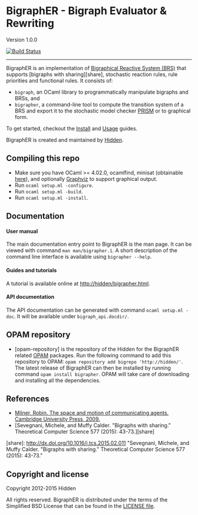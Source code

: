 # BigraphER - Bigraph Evaluator & Rewriting #

Version 1.0.0

[![Build Status](https://api.shippable.com/projects/540f670b21c97efdb898a046/badge?branchName=master)](https://app.shippable.com/projects/540f670b21c97efdb898a046/builds/latest)

----------------------------------------------------------------------------

BigraphER is an implementation of [Bigraphical Reactive System (BRS)][milner]
that supports [bigraphs with sharing][share], stochastic reaction rules, rule
priorities and functional rules. It consists of:

* `bigraph`, an OCaml library to programmatically manipulate
  bigraphs and BRSs, and
* `bigrapher`, a command-line tool to compute the transition system
  of a BRS and export it to the stochastic model checker
  [PRISM](http://www.prismmodelchecker.org/) or to graphical form.

To get started, checkout the
[Install](http://hidden/bigrapher.html#inst) and
[Usage](http://hidden/bigrapher.html#tool) guides.

BigraphER is created and maintained by [Hidden](http://hidden).

## Compiling this repo

* Make sure you have OCaml >= 4.02.0, ocamlfind, minisat (obtainable
  [here](http://hidden/camlminisat.html)), and optionally
  [Graphviz](http://www.graphviz.org/) to support graphical output.
* Run `ocaml setup.ml -configure`.
* Run `ocaml setup.ml -build`.
* Run `ocaml setup.ml -install`.
	    
## Documentation

#### User manual

The main documentation entry point to BigraphER is the man page. It can be
viewed with command `man man/bigrapher.1`.  A short description of the command
line interface is available using `bigrapher --help`.

#### Guides and tutorials

A tutorial is available online at <http://hidden/bigrapher.html>.

#### API documentation

The API documentation can be generated with command `ocaml setup.ml -doc`. It
will be available under `bigraph_api.docdir/`.

## OPAM repository

- [opam-repository] is the repository of the Hidden for the
  BigraphER related [OPAM](http://opam.ocaml.org/) packages. Run the following
  command to add this repository to OPAM: `opam repository add bigrepo
  'http://hidden/'`. The latest release
  of BigraphER can then be installed by running command `opam install
  bigrapher`. OPAM will take care of downloading and installing all the
  dependencies.

## References

- [Milner, Robin. The space and motion of communicating agents. Cambridge
  University Press, 2009.][milner]
- [Sevegnani, Michele, and Muffy Calder. "Bigraphs with sharing." Theoretical
  Computer Science 577 (2015): 43-73.][share]

[milner]: http://dl.acm.org/citation.cfm?id=1540607 "Milner, Robin. The space and motion of communicating agents. Cambridge University Press, 2009."
[share]: http://dx.doi.org/10.1016/j.tcs.2015.02.011 "Sevegnani, Michele, and Muffy Calder. "Bigraphs with sharing." Theoretical Computer Science 577 (2015): 43-73."

## Copyright and license

Copyright 2012-2015 Hidden

All rights reserved. BigraphER is distributed under the terms of the Simplified
BSD License that can be found in the [LICENSE file](LICENSE.md).
